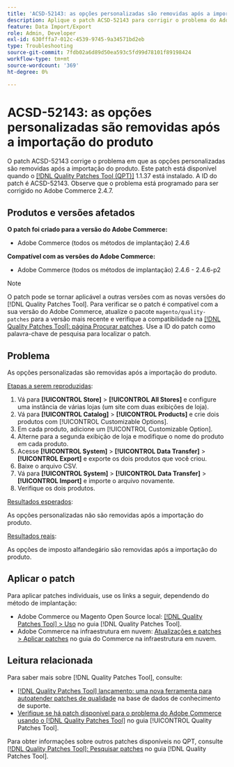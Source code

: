```yaml
---
title: 'ACSD-52143: as opções personalizadas são removidas após a importação do produto'
description: Aplique o patch ACSD-52143 para corrigir o problema do Adobe Commerce em que as opções de personalização são removidas após a importação do produto.
feature: Data Import/Export
role: Admin, Developer
exl-id: 630fffa7-012c-4539-9745-9a34571bd2eb
type: Troubleshooting
source-git-commit: 7fdb02a6d89d50ea593c5fd99d78101f89198424
workflow-type: tm+mt
source-wordcount: '369'
ht-degree: 0%

---
```


# ACSD-52143: as opções personalizadas são removidas após a importação do produto

O patch ACSD-52143 corrige o problema em que as opções personalizadas são removidas após a importação do produto. Este patch está disponível quando o [[!DNL Quality Patches Tool (QPT)]](https://experienceleague.adobe.com/pt-br/docs/commerce-operations/tools/quality-patches-tool/quality-patches-tool-to-self-serve-quality-patches) 1.1.37 está instalado. A ID do patch é ACSD-52143. Observe que o problema está programado para ser corrigido no Adobe Commerce 2.4.7.

## Produtos e versões afetados

**O patch foi criado para a versão do Adobe Commerce:**

* Adobe Commerce (todos os métodos de implantação) 2.4.6

**Compatível com as versões do Adobe Commerce:**

* Adobe Commerce (todos os métodos de implantação) 2.4.6 - 2.4.6-p2

>[!NOTE]
>
>O patch pode se tornar aplicável a outras versões com as novas versões do [!DNL Quality Patches Tool]. Para verificar se o patch é compatível com a sua versão do Adobe Commerce, atualize o pacote `magento/quality-patches` para a versão mais recente e verifique a compatibilidade na [[!DNL Quality Patches Tool]: página Procurar patches](https://experienceleague.adobe.com/tools/commerce-quality-patches/index.html?lang=pt-BR). Use a ID do patch como palavra-chave de pesquisa para localizar o patch.

## Problema

As opções personalizadas são removidas após a importação do produto.

<u>Etapas a serem reproduzidas</u>:

1. Vá para **[!UICONTROL Store]** > **[!UICONTROL All Stores]** e configure uma instância de várias lojas (um site com duas exibições de loja).
1. Vá para **[!UICONTROL Catalog]** > **[!UICONTROL Products]** e crie dois produtos com [!UICONTROL Customizable Options].
1. Em cada produto, adicione um [!UICONTROL Customizable Option].
1. Alterne para a segunda exibição de loja e modifique o nome do produto em cada produto.
1. Acesse **[!UICONTROL System]** > **[!UICONTROL Data Transfer]** > **[!UICONTROL Export]** e exporte os dois produtos que você criou.
1. Baixe o arquivo CSV.
1. Vá para **[!UICONTROL System]** > **[!UICONTROL Data Transfer]** > **[!UICONTROL Import]** e importe o arquivo novamente.
1. Verifique os dois produtos.

<u>Resultados esperados</u>:

As opções personalizadas não são removidas após a importação do produto.

<u>Resultados reais</u>:

As opções de imposto alfandegário são removidas após a importação do produto.

## Aplicar o patch

Para aplicar patches individuais, use os links a seguir, dependendo do método de implantação:

* Adobe Commerce ou Magento Open Source local: [[!DNL Quality Patches Tool] > Uso](/help/tools/quality-patches-tool/usage.md) no guia [!DNL Quality Patches Tool].
* Adobe Commerce na infraestrutura em nuvem: [Atualizações e patches > Aplicar patches](https://experienceleague.adobe.com/docs/commerce-cloud-service/user-guide/develop/upgrade/apply-patches.html?lang=pt-BR) no guia do Commerce na infraestrutura em nuvem.

## Leitura relacionada

Para saber mais sobre [!DNL Quality Patches Tool], consulte:

* [[!DNL Quality Patches Tool] lançamento: uma nova ferramenta para autoatender patches de qualidade](https://experienceleague.adobe.com/pt-br/docs/commerce-operations/tools/quality-patches-tool/quality-patches-tool-to-self-serve-quality-patches) na base de dados de conhecimento de suporte.
* [Verifique se há patch disponível para o problema do Adobe Commerce usando o  [!DNL Quality Patches Tool]](/help/tools/quality-patches-tool/patches-available-in-qpt/check-patch-for-magento-issue-with-magento-quality-patches.md) no guia [!UICONTROL Quality Patches Tool].


Para obter informações sobre outros patches disponíveis no QPT, consulte [[!DNL Quality Patches Tool]: Pesquisar patches](https://experienceleague.adobe.com/tools/commerce-quality-patches/index.html?lang=pt-BR) no guia [!DNL Quality Patches Tool].
